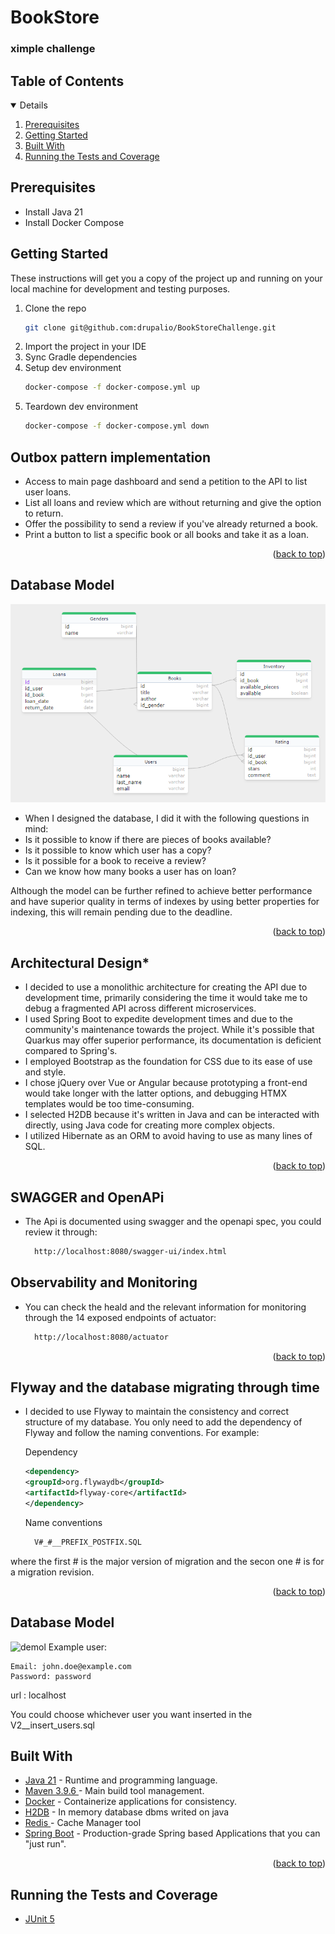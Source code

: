 <a name="readme-top"></a>

# BookStore
### ximple challenge
## Table of Contents
<details open>
   <ol>
      <li><a href="#prerequisites">Prerequisites</a></li>
      <li><a href="#getting-started">Getting Started</a></li>
      <li><a href="#built-with">Built With</a></li>
      <li><a href="#running-the-tests-and-coverage">Running the Tests and Coverage</a></li>
   </ol>
</details>

## Prerequisites

* Install Java 21
* Install Docker Compose

## Getting Started

These instructions will get you a copy of the project up and running on your local machine for development and testing purposes.

1. Clone the repo
   ```sh
   git clone git@github.com:drupalio/BookStoreChallenge.git
   ```
2. Import the project in your IDE
3. Sync Gradle dependencies
4. Setup dev environment
    ```sh
    docker-compose -f docker-compose.yml up
    ```
5. Teardown dev environment
    ```sh
    docker-compose -f docker-compose.yml down
    ```

## Outbox pattern implementation
* Access to main page dashboard and send a petition to the API to list user loans.
* List all loans and review which are without returning and give the option to return.
* Offer the possibility to send a review if you've already returned a book.
* Print a button to list a specific book or all books and take it as a loan.

<p align="right">(<a href="#readme-top">back to top</a>)</p>

## Database Model
![db-model](db-model.png)
* When I designed the database, I did it with the following questions in mind:
* Is it possible to know if there are pieces of books available?
* Is it possible to know which user has a copy?
* Is it possible for a book to receive a review?
* Can we know how many books a user has on loan?

Although the model can be further refined to achieve better performance and have superior quality in terms of indexes by using better properties for indexing, this will remain pending due to the deadline.
<p align="right">(<a href="#readme-top">back to top</a>)</p>


## Architectural Design*
* I decided to use a monolithic architecture for creating the API due to development time, primarily considering the time it would take me to debug a fragmented API across different microservices.
* I used Spring Boot to expedite development times and due to the community's maintenance towards the project. While it's possible that Quarkus may offer superior performance, its documentation is deficient compared to Spring's.
* I employed Bootstrap as the foundation for CSS due to its ease of use and style.
* I chose jQuery over Vue or Angular because prototyping a front-end would take longer with the latter options, and debugging HTMX templates would be too time-consuming.
* I selected H2DB because it's written in Java and can be interacted with directly, using Java code for creating more complex objects.
* I utilized Hibernate as an ORM to avoid having to use as many lines of SQL.

<p align="right">(<a href="#readme-top">back to top</a>)</p>

## SWAGGER and OpenAPi
* The Api is documented using swagger and the openapi spec, you could review it through:
  ```html
    http://localhost:8080/swagger-ui/index.html
    ```

## Observability and Monitoring
* You can check the heald and the relevant information for monitoring through the 14 exposed endpoints of actuator:
  ```html
    http://localhost:8080/actuator
    ```


<p align="right">(<a href="#readme-top">back to top</a>)</p>

## Flyway and the database migrating through time
* I decided to use Flyway to maintain the consistency and correct structure of my database. You only need to add the dependency of Flyway and follow the naming conventions. For example:

  Dependency
    ```xml
    <dependency>
    <groupId>org.flywaydb</groupId>
    <artifactId>flyway-core</artifactId>
    </dependency>
    ```
  Name conventions
  ```html
    V#_#__PREFIX_POSTFIX.SQL
    ```
where the first # is the major version of migration and the secon one # is for a migration revision.

<p align="right">(<a href="#readme-top">back to top</a>)</p>

## Database Model
![demol](demo.png)
Example user:

    Email: john.doe@example.com
    Password: password

url : localhost

You could choose whichever user you want inserted in the V2__insert_users.sql
## Built With

* [Java 21][java-url] - Runtime and programming language.
* [Maven 3.9.6 ][maven-url] - Main build tool management.
* [Docker][docker-url] - Containerize applications for consistency.
* [H2DB][h2db-url] - In memory database dbms writed on java
* [Redis ][redis-url] - Cache Manager tool
* [Spring Boot][spring-boot-url] - Production-grade Spring based Applications that you can "just run".

<p align="right">(<a href="#readme-top">back to top</a>)</p>

## Running the Tests and Coverage

* [JUnit 5][junit5-url]


<!-- MARKDOWN LINKS & IMAGES -->
<!-- https://www.markdownguide.org/basic-syntax/#reference-style-links -->
[java-url]: https://openjdk.org/projects/jdk/17/
[maven-url]: https://maven.apache.org/
[docker-url]: https://www.docker.com/
[h2db-url]: https://www.h2database.com/
[redis-url]: https://redis.io/
[spring-boot-url]: https://spring.io/projects/spring-boot
[junit5-url]: https://junit.org/junit5/
[jacoco-url]: https://www.jacoco.org/jacoco/
